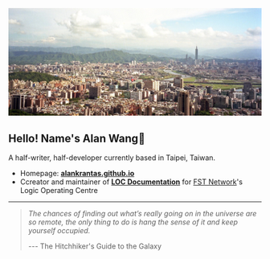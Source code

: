 
![profile](profile.jpg)

## Hello! Name's Alan Wang👋

A half-writer, half-developer currently based in Taipei, Taiwan.

* Homepage: [**alankrantas.github.io**](https://alankrantas.github.io/)
* Ccreator and maintainer of [**LOC Documentation**](https://documentation.loc.fst.network/) for [FST Network](https://www.fst.network/)'s Logic Operating Centre

---

> *The chances of finding out what’s really going on in the universe are so remote, the only thing to do is hang the sense of it and keep yourself occupied.*
> 
> --- The Hitchhiker's Guide to the Galaxy
